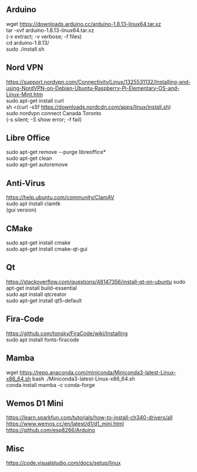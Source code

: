 Arduino
-------
wget https://downloads.arduino.cc/arduino-1.8.13-linux64.tar.xz  
tar -xvf arduino-1.8.13-linux64.tar.xz  
	(-x extract; -v verbose; -f files)  
cd arduino-1.8.13/  
sudo ./install.sh  

Nord VPN
--------
https://support.nordvpn.com/Connectivity/Linux/1325531132/Installing-and-using-NordVPN-on-Debian-Ubuntu-Raspberry-Pi-Elementary-OS-and-Linux-Mint.htm  
sudo apt-get install curl  
sh <(curl -sSf https://downloads.nordcdn.com/apps/linux/install.sh)  
sudo nordvpn connect Canada Toronto  
	(-s silent; -S show error; -f fail)  

Libre Office
------------
sudo apt-get remove --purge libreoffice*  
sudo apt-get clean  
sudo apt-get autoremove  

Anti-Virus
----------
https://help.ubuntu.com/community/ClamAV  
sudo apt install clamtk  
	(gui version)  

	
CMake
-----
sudo apt-get install cmake  
sudo apt-get install cmake-qt-gui  

Qt
--
https://stackoverflow.com/questions/48147356/install-qt-on-ubuntu
sudo apt-get install build-essential  
sudo apt install qtcreator  
sudo apt-get install qt5-default  

Fira-Code
---------
https://github.com/tonsky/FiraCode/wiki/Installing  
sudo apt install fonts-firacode  

Mamba
-----
wget https://repo.anaconda.com/miniconda/Miniconda3-latest-Linux-x86_64.sh
bash ./Miniconda3-latest-Linux-x86_64.sh  
conda install mamba -c conda-forge  

Wemos D1 Mini
-------------
https://learn.sparkfun.com/tutorials/how-to-install-ch340-drivers/all  
https://www.wemos.cc/en/latest/d1/d1_mini.html  
https://github.com/esp8266/Arduino  

Misc
----
https://code.visualstudio.com/docs/setup/linux  

